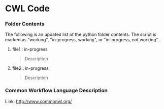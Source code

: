 CWL Code
=============

### Folder Contents ###

The following is an updated list of the python folder contents. The script is marked as "working", "in-progress, working", or "in-progress, not working".

1. file1 : in-progress

    > Description

2. file2 : in-progress

    > Description

### Common Workflow Language Description ###

Link: http://www.commonwl.org/
